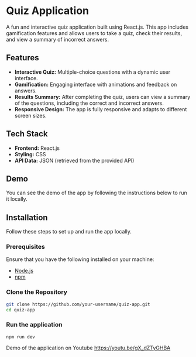 # Quiz Application

A fun and interactive quiz application built using React.js. This app includes gamification features and allows users to take a quiz, check their results, and view a summary of incorrect answers.

## Features

- **Interactive Quiz:** Multiple-choice questions with a dynamic user interface.
- **Gamification:** Engaging interface with animations and feedback on answers.
- **Results Summary:** After completing the quiz, users can view a summary of the questions, including the correct and incorrect answers.
- **Responsive Design:** The app is fully responsive and adapts to different screen sizes.

## Tech Stack

- **Frontend:** React.js
- **Styling:** CSS
- **API Data:** JSON (retrieved from the provided API)

## Demo

You can see the demo of the app by following the instructions below to run it locally.

## Installation

Follow these steps to set up and run the app locally.

### Prerequisites

Ensure that you have the following installed on your machine:

- [Node.js](https://nodejs.org/)
- [npm](https://www.npmjs.com/)

### Clone the Repository

```bash
git clone https://github.com/your-username/quiz-app.git
cd quiz-app
```

### Run the application
```
npm run dev
```
Demo of the application on Youtube
https://youtu.be/gX_dZTyGHBA

